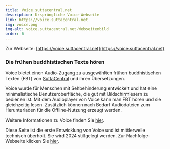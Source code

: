 ```yaml
---
title: Voice.suttacentral.net
description: Ursprüngliche Voice-Webseite
link: https://voice.suttacentral.net
img: voice.png
img-alt: voice.suttacentral.net-Webseitenbild
order: 6
---
```


Zur Webseite: [https://voice.suttacentral.net](https://voice.suttacentral.net)

### Die frühen buddhistischen Texte hören
Voice bietet einen Audio-Zugang zu ausgewählten frühen buddhistischen Texten (FBT) von [SuttaCentral](https://suttacentral.net/?lang=de) und ihren Übersetzungen.

Voice wurde für Menschen mit Sehbehinderung entwickelt und hat eine minimalistische Benutzeroberfläche, die gut mit Bildschirmlesern zu bedienen ist. Mit dem Audioplayer von Voice kann man FBT hören und sie gleichzeitig lesen. Zusätzlich können nach Bedarf Audiodateien zum Herunterladen für die Offline-Nutzung erzeugt werden. 

Weitere Informationen zu Voice finden Sie [hier](https://dhammaregen.github.io/voice/de/100-intro-voice).

Diese Seite ist die erste Entwicklung von Voice und ist mittlerweile technisch überholt. Sie wird 2024 stillgelegt werden. Zur Nachfolge-Webseite klicken Sie [hier](#/wiki/webseiten/voice).


